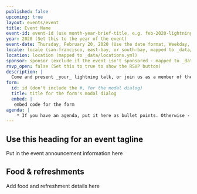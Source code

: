 ```yaml
---
published: false
upcoming: true
layout: events/event
title: Event Name
event-id: event-id (use month-year-brief-title, e.g. feb-2020-lightning-talks -- these must be UNIQUE)
year: 2020 (Set this to the year of the event)
event-date: Thursday, February 20, 2020 (Use the date format, Weekday, Month Day, Year)
locale: locale (san-francisco, east-bay, or south-bay, mapped to _data/locales.yml)
location: location (mapped to _data/locations.yml)
sponsor: sponsor (exclude if the event isn't sponsored - mapped to _data/sponsors.yml)
rsvp_open: false (Set this to true to show the RSVP button)
description: |
  Come and present _your_ lightning talk, or join us as a member of the audience.  
form: 
  id: id (don't include the #, for the modal dialog)
  title: title for the form's modal dialog
  embed: |
   embed code for the form
agenda: |
    * If you have an agenda, put it here as bullet points. Otherwise - remove this variable entirely.
---
```


## Use this heading for an event tagline

Put in the event announcement information here

## Food & refreshments

Add food and refreshment details here
